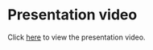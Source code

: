 # Presentation video
Click [here](https://drive.google.com/file/d/1JfsNoxSyy8VGBIyENl428BzQfdHYVO8X/view?usp=sharing) to view the presentation video.
